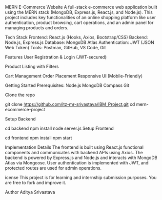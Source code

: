 MERN E-Commerce Website
A full-stack e-commerce web application built using the MERN stack (MongoDB, Express.js, React.js, and Node.js). This project includes key functionalities of an online shopping platform like user authentication, product browsing, cart operations, and an admin panel for managing products and orders.

Tech Stack
Frontend: React.js (Hooks, Axios, Bootstrap/CSS)
Backend: Node.js, Express.js
Database: MongoDB Atlas
Authentication: JWT (JSON Web Token)
Tools: Postman, GitHub, VS Code, Git

Features
User Registration & Login (JWT-secured)

Product Listing with Filters

Cart Management
Order Placement
Responsive UI (Mobile-Friendly)

Getting Started
Prerequisites:
Node.js
MongoDB Compass
Git

Clone the repo

git clone https://github.com/itz-mr-srivastava/IBM_Project.git
cd mern-ecommerce-project

Setup Backend

cd backend
npm install
node server.js
Setup Frontend

cd frontend
npm install
npm start

Implementation Details
The frontend is built using React.js functional components and communicates with backend APIs using Axios. The backend is powered by Express.js and Node.js and interacts with MongoDB Atlas via Mongoose. User authentication is implemented with JWT, and protected routes are used for admin operations.

icense
This project is for learning and internship submission purposes. You are free to fork and improve it.

Author
Aditya Srivastava
